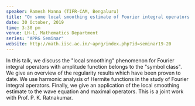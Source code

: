 ```yaml
---
speaker: Ramesh Manna (TIFR-CAM, Bengaluru)
title: "On some local smoothing estimate of Fourier integral operators and Hermite functions"
date: 30 October, 2019
time: 3:30 pm
venue: LH-1, Mathematics Department
series: "APRG Seminar"
website: http://math.iisc.ac.in/~aprg/index.php?id=seminar19-20
---
```


In this talk, we discuss the "local smoothing" phenomenon for Fourier integral
operators with amplitude function  belongs to  the "symbol class". We  give an
overview of the regularity results which have been proven to date. We use
harmonic analysis of Hermite functions in the study of Fourier integral operators.
Finally, we give an application of the local smoothing estimate to the wave
equation and maximal operators. This is a joint work with Prof. P. K. Ratnakumar.
